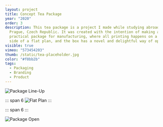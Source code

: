 ```yaml
---
layout: project
title: Concept Tea Package
year: "2020"
order: 3
description: This tea package is a project I made while studying abroad in
  Prague, Czech Republic. It was created with the intention of making a
  practical package for manufacturing, where all printing happens on a single
  side of a flat plan, and the box has a novel and delightful way of opening
visible: true
vimeo: "573454203"
thumb: /static/tea-placeholder.jpg
color: "#f0bb2b"
tags:
  - Packaging
  - Branding
  - Product
---
```

![Package Line-Up](/static/Tea-Package-Hero-Image-Spaced.png)

::: span 6
![Flat Plan](/static/Tea-Flat-Plan.png)
:::

::: span 6
<vimeo videoID="577812325" aspectRatio="1 / 1"/>
:::

![Package Open](/static/Tea-Package-Open.png)
